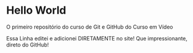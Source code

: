 # Hello World
 O primeiro repositório do curso de Git e GitHub do Curso em Vídeo 
 
 Essa Linha editei e adicionei DIRETAMENTE no site! Que impressionante, direto do GitHub!
